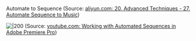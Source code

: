 Automate to Sequence
(Source:  [aliyun.com: 20. Advanced Techniques - 27. Automate Sequence to Music](https://tingwu.aliyun.com/doc/transcripts/dexp9jgo5lga95ol))

![|200](https://i.ytimg.com/vi/Ute5w3XRHu8/hqdefault.jpg)
(Source:  [youtube.com: Working with Automated Sequences in Adobe Premiere Pro](https://youtu.be/Ute5w3XRHu8?t=128))
